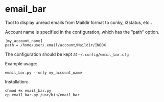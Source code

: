 email_bar
=========

Tool to display unread emails from Maildir format to conky, i3status, etc..



Account name is specified in the configuration, which has the "path" option.
```
[my_account_name]
path = /home/user/.email/account/Maildir/INBOX
```

The configuration should be kept at ```~/.config/email_bar.cfg```

Example usage:
```
email_bar.py --only my_account_name
```


Installation:
```
chmod +x email_bar.py
cp email_bar.py /usr/bin/email_bar
```
